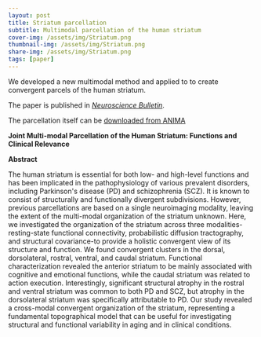 ```yaml
---
layout: post
title: Striatum parcellation
subtitle: Multimodal parcellation of the human striatum
cover-img: /assets/img/Striatum.png
thumbnail-img: /assets/img/Striatum.png
share-img: /assets/img/Striatum.png
tags: [paper]
---
```


We developed a new multimodal method and applied to to create convergent parcels of the human striatum.

The paper is published in [*Neuroscience Bulletin*](https://pubmed.ncbi.nlm.nih.gov/32700142/).

The parcellation itself can be [downloaded from ANIMA](https://anima.inm7.de/studies/Liu_striatum_2020)

**Joint Multi-modal Parcellation of the Human Striatum: Functions and Clinical Relevance**

**Abstract**

The human striatum is essential for both low- and high-level functions and has been implicated in the pathophysiology of various prevalent disorders, including Parkinson's disease (PD) and schizophrenia (SCZ). It is known to consist of structurally and functionally divergent subdivisions. However, previous parcellations are based on a single neuroimaging modality, leaving the extent of the multi-modal organization of the striatum unknown. Here, we investigated the organization of the striatum across three modalities-resting-state functional connectivity, probabilistic diffusion tractography, and structural covariance-to provide a holistic convergent view of its structure and function. We found convergent clusters in the dorsal, dorsolateral, rostral, ventral, and caudal striatum. Functional characterization revealed the anterior striatum to be mainly associated with cognitive and emotional functions, while the caudal striatum was related to action execution. Interestingly, significant structural atrophy in the rostral and ventral striatum was common to both PD and SCZ, but atrophy in the dorsolateral striatum was specifically attributable to PD. Our study revealed a cross-modal convergent organization of the striatum, representing a fundamental topographical model that can be useful for investigating structural and functional variability in aging and in clinical conditions.
